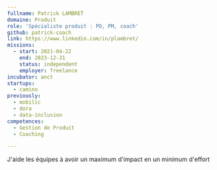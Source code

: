 ```yaml
---
fullname: Patrick LAMBRET
domaine: Produit
role: 'Spécialiste produit : PO, PM, coach'
github: patrick-coach
link: https://www.linkedin.com/in/plambret/
missions:
  - start: 2021-04-22
    end: 2023-12-31
    status: independent
    employer: freelance
incubator: anct
startups:
  - camino
previously:
  - mobilic
  - dora
  - data-inclusion
competences:
  - Gestion de Produit
  - Coaching

---
```


J'aide les équipes à avoir un maximum d'impact en un minimum d'effort